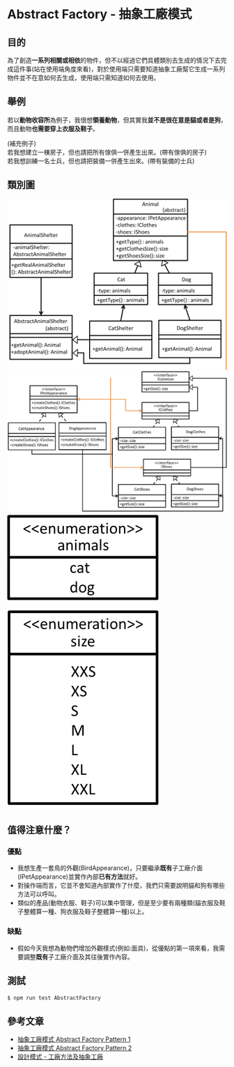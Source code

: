# Abstract Factory - 抽象工廠模式
## 目的
為了創造**一系列相關或相依**的物件，但不以經過它們具體類別去生成的情況下去完成這件事(站在使用端角度來看)，對於使用端只需要知道抽象工廠幫它生成一系列物件並不在意如何去生成，使用端只需知道如何去使用。

## 舉例
若以**動物收容所**為例子，我很想**領養動物**，但其實我**並不是很在意是貓或者是狗**，而且動物**也需要穿上衣服及鞋子**。

(補充例子)  
若我想建立一棟房子，但也請把所有傢俱一併產生出來。(帶有傢俱的房子)  
若我想訓練一名士兵，但也請把裝備一併產生出來。(帶有裝備的士兵)

## 類別圖
![Image](uml/example.1.jpg)
![Image](uml/example.2.jpg)
![Image](uml/example.3.jpg)

## 值得注意什麼？
### 優點
- 我想生產一套鳥的外觀(BirdAppearance)，只要繼承**既有**子工廠介面(IPetAppearance)並實作內部**已有方法**就好。
- 對操作端而言，它並不會知道內部實作了什麼，我們只需要說明貓和狗有哪些方法可以呼叫。
- 類似的產品(動物衣服、鞋子)可以集中管理，但是至少要有兩種類(貓衣服及鞋子整體算一種、狗衣服及鞋子整體算一種)以上。

### 缺點
- 假如今天我想為動物們增加外觀樣式(例如:面具)，從優點的第一項來看，我需要調整**既有**子工廠介面及其往後實作內容。

## 測試
```
$ npm run test AbstractFactory
```

## 參考文章
 - [抽象工廠模式 Abstract Factory Pattern 1](https://skyyen999.gitbooks.io/-study-design-pattern-in-java/content/abstractFactory1.html)
 - [抽象工廠模式 Abstract Factory Pattern 2](https://skyyen999.gitbooks.io/-study-design-pattern-in-java/content/abstractFactory2.html)
 - [設計模式 - 工廠方法及抽象工廠](https://blog.techbridge.cc/2017/05/22/factory-method-and-abstract-factory/)
